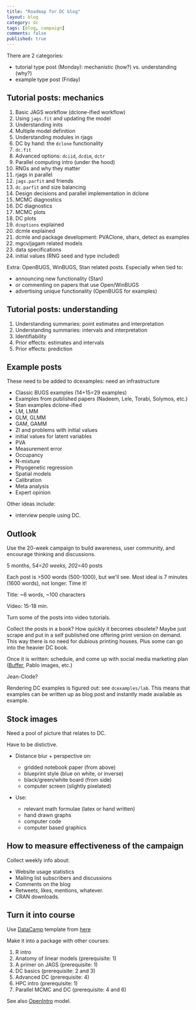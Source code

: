 ```yaml
---
title: "Roadmap for DC blog"
layout: blog
category: dc
tags: [blog, campaign]
comments: false
published: true
---
```


There are 2 categories:

* tutorial type post (Monday): mechanistic (how?) vs. understanding (why?)
* example type post (Friday)

## Tutorial posts: mechanics

1. Basic JAGS workflow (dclone-ified workflow)
2. Using `jags.fit` and updating the model
3. Understanding inits
4. Multiple model definition
5. Understanding modules in rjags
6. DC by hand: the `dclone` functionality
7. `dc.fit`
8. Advanced options: `dciid`, `dcdim`, `dctr`
8. Parallel computing intro (under the hood)
7. RNGs and why they matter
8. rjags in parallel
9. `jags.parfit` and friends
10. `dc.parfit` and size balancing
11. Design decisions and parallel implementation in dclone
12. MCMC diagnostics
13. DC diagnostics
14. MCMC plots
15. DC plots
16. `dcoptions` explained
16. dcmle explained
17. dcmle and package development: PVAClone, sharx, detect as examples
18. mgcv/jagam related models
19. data specifications
20. initial values (RNG seed and type included)

Extra: OpenBUGS, WinBUGS, Stan related posts. Especially when tied to:

* announcing new functionality (Stan)
* or commenting on papers that use Open/WinBUGS
* advertising unique functionality (OpenBUGS for examples)

## Tutorial posts: understanding

1. Understanding summaries: point estimates and interpretation
2. Understanding summaries: intervals and interpretation
3. Identifiability
4. Prior effects: estimates and intervals
5. Prior effects: prediction

## Example posts

These need to be added to dcexamples: need an infrastructure

* Classic BUGS examples (14+15=29 examples)
* Examples from published papers (Nadeem, Lele, Torabi, Solymos, etc.)
* Stan examples dclone-ified
* LM, LMM
* GLM, GLMM
* GAM, GAMM
* ZI and problems with initial values
* initial values for latent variables
* PVA
* Measurement error
* Occupancy
* N-mixture
* Phyogenetic regression
* Spatial models
* Calibration
* Meta analysis
* Expert opinion

Other ideas include:

* interview people using DC.


## Outlook

Use the 20-week campaign to build awareness, user community,
and encourage thinking and discussions.

5 months, 5*4=20 weeks, 20*2=40 posts

Each post is >500 words (500-1000), but we'll see.
Most ideal is 7 minutes (1600 words), not longer. Time it!

Title: ~6 words, ~100 characters

Video: 15-18 min.

Turn some of the posts into video tutorials.

Collect the posts in a book? How quickly it becomes obsolete?
Maybe just scrape and put in a self published one offering
print version on demand. This way there is no need for
dubious printing houses. Plus some can go into the heavier DC book.

Once it is written: schedule, and come up with social media
marketing plan ([Buffer](http://buffer.com), Pablo images, etc.)

Jean-Clode?

Rendering DC examples is figured out: see `dcexamples/lab`.
This means that examples can be written up as
blog post and instantly made available as example.

## Stock images

Need a pool of picture that relates to DC.

Have to be distictive.

* Distance blur + perspective on:
  - gridded notebook paper (from above)
  - blueprint style (blue on white, or inverse)
  - black/green/white board (from side)
  - computer screen (slightly pixelated)

* Use:
  - relevant math formulae (latex or hand written)
  - hand drawn graphs
  - computer code
  - computer based graphics

## How to measure effectiveness of the campaign

Collect weekly info about:

* Website usage statistics
* Mailing list subscribers and discussions
* Comments on the blog
* Retweets, likes, mentions, whatever.
* CRAN downloads.

## Turn it into course

Use [DataCamp](https://www.datacamp.com/) template from [here](https://github.com/datacamp/courses-introduction-to-r)

Make it into a package with other courses:

1. R intro
2. Anatomy of linear models (prerequisite: 1)
3. A primer on JAGS (prerequisite: 1)
4. DC basics (prerequisite: 2 and 3)
5. Advanced DC (prerequisite: 4)
6. HPC intro (prerequisite: 1)
7. Parallel MCMC and DC (prerequisite: 4 and 6)

See also [OpenIntro](https://www.openintro.org/) model.
